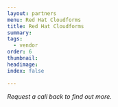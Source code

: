 ```yaml
---
layout: partners
menu: Red Hat Cloudforms
title: Red Hat Cloudforms
summary:
tags:
  - vendor
order: 6
thumbnail:
headimage:
index: false

---
```


*Request a call back to find out more.*
